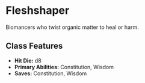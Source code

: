 # Fleshshaper

Biomancers who twist organic matter to heal or harm.

## Class Features
- **Hit Die:** d8
- **Primary Abilities:** Constitution, Wisdom
- **Saves:** Constitution, Wisdom
